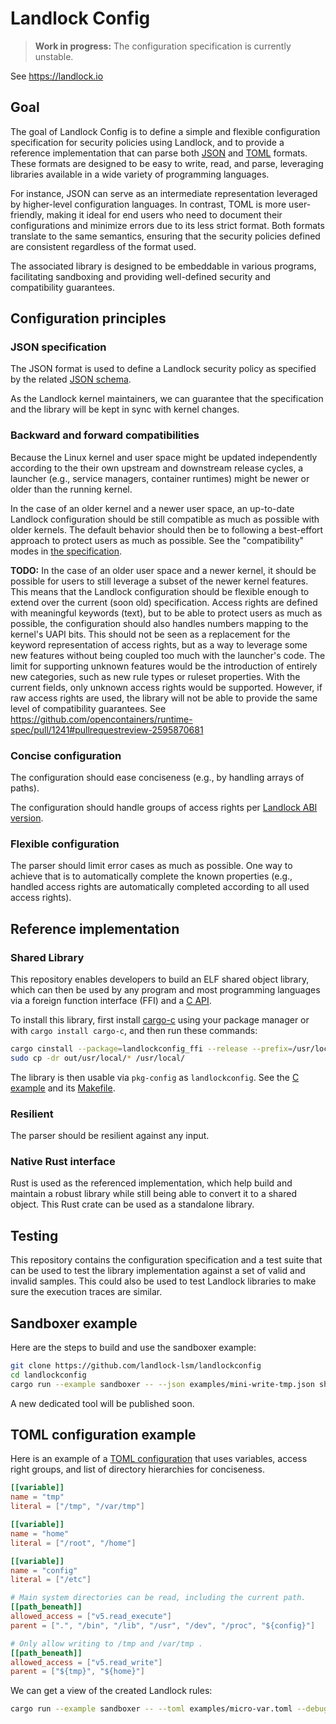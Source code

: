 # Landlock Config

> **Work in progress:**  The configuration specification is currently unstable.

See https://landlock.io

## Goal

The goal of Landlock Config is to define a simple and flexible configuration
specification for security policies using Landlock, and to provide a reference
implementation that can parse both [JSON](https://json.org/) and
[TOML](https://toml.io) formats.  These formats are designed to be easy to
write, read, and parse, leveraging libraries available in a wide variety of
programming languages.

For instance, JSON can serve as an intermediate representation leveraged by
higher-level configuration languages. In contrast, TOML is more user-friendly,
making it ideal for end users who need to document their configurations and
minimize errors due to its less strict format.  Both formats translate to the
same semantics, ensuring that the security policies defined are consistent
regardless of the format used.

The associated library is designed to be embeddable in various programs,
facilitating sandboxing and providing well-defined security and compatibility
guarantees.

## Configuration principles

### JSON specification

The JSON format is used to define a Landlock security policy as specified by the
related [JSON schema](schema/landlockconfig.json).

As the Landlock kernel maintainers, we can guarantee that the specification and
the library will be kept in sync with kernel changes.

### Backward and forward compatibilities

Because the Linux kernel and user space might be updated independently according
to the their own upstream and downstream release cycles, a launcher (e.g.,
service managers, container runtimes) might be newer or older than the running
kernel.

In the case of an older kernel and a newer user space, an up-to-date Landlock
configuration should be still compatible as much as possible with older kernels.
The default behavior should then be to following a best-effort approach to
protect users as much as possible.  See the "compatibility" modes in [the
specification](schema/landlockconfig.json).

**TODO:**
In the case of an older user space and a newer kernel, it should be possible for
users to still leverage a subset of the newer kernel features.  This means that
the Landlock configuration should be flexible enough to extend over the current
(soon old) specification.  Access rights are defined with meaningful keywords
(text), but to be able to protect users as much as possible, the configuration
should also handles numbers mapping to the kernel's UAPI bits. This should not
be seen as a replacement for the keyword representation of access rights, but as
a way to leverage some new features without being coupled too much with the
launcher's code.  The limit for supporting unknown features would be the
introduction of entirely new categories, such as new rule types or ruleset
properties. With the current fields, only unknown access rights would be
supported. However, if raw access rights are used, the library will not be able
to provide the same level of compatibility guarantees.  See
https://github.com/opencontainers/runtime-spec/pull/1241#pullrequestreview-2595870681

### Concise configuration

The configuration should ease conciseness (e.g., by handling arrays of paths).

The configuration should handle groups of access rights per [Landlock ABI
version](https://landlock.io/rust-landlock/landlock/enum.ABI.html).

### Flexible configuration

The parser should limit error cases as much as possible. One way to achieve that
is to automatically complete the known properties (e.g., handled access rights
are automatically completed according to all used access rights).

## Reference implementation

### Shared Library

This repository enables developers to build an ELF shared object library, which
can then be used by any program and most programming languages via a foreign
function interface (FFI) and a [C API](c/landlockconfig.h).

To install this library, first install
[cargo-c](https://github.com/lu-zero/cargo-c) using your package manager or with
`cargo install cargo-c`, and then run these commands:

```sh
cargo cinstall --package=landlockconfig_ffi --release --prefix=/usr/local --destdir=out
sudo cp -dr out/usr/local/* /usr/local/
```

The library is then usable via `pkg-config` as `landlockconfig`. See the [C
example](c/examples/sandboxer.c) and its [Makefile](c/examples/Makefile).

### Resilient

The parser should be resilient against any input.

### Native Rust interface

Rust is used as the referenced implementation, which help build and maintain a
robust library while still being able to convert it to a shared object. This
Rust crate can be used as a standalone library.

## Testing

This repository contains the configuration specification and a test suite that
can be used to test the library implementation against a set of valid and
invalid samples. This could also be used to test Landlock libraries to make sure
the execution traces are similar.

## Sandboxer example

Here are the steps to build and use the sandboxer example:
```sh
git clone https://github.com/landlock-lsm/landlockconfig
cd landlockconfig
cargo run --example sandboxer -- --json examples/mini-write-tmp.json sh
```

A new dedicated tool will be published soon.

## TOML configuration example

Here is an example of a [TOML configuration](examples/micro-var.toml) that uses
variables, access right groups, and list of directory hierarchies for
conciseness.

```toml
[[variable]]
name = "tmp"
literal = ["/tmp", "/var/tmp"]

[[variable]]
name = "home"
literal = ["/root", "/home"]

[[variable]]
name = "config"
literal = ["/etc"]

# Main system directories can be read, including the current path.
[[path_beneath]]
allowed_access = ["v5.read_execute"]
parent = [".", "/bin", "/lib", "/usr", "/dev", "/proc", "${config}"]

# Only allow writing to /tmp and /var/tmp .
[[path_beneath]]
allowed_access = ["v5.read_write"]
parent = ["${tmp}", "${home}"]
```

We can get a view of the created Landlock rules:
```sh
cargo run --example sandboxer -- --toml examples/micro-var.toml --debug date
```
